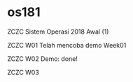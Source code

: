 # os181
ZCZC Sistem Operasi 2018 Awal (1)

ZCZC W01 Telah mencoba demo Week01
 
ZCZC W02 Demo: done!

ZCZC W03
